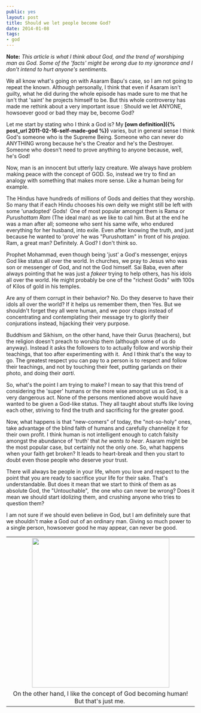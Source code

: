 ```yaml
---
public: yes
layout: post
title: Should we let people become God?
date: 2014-01-08
tags:
- god
---
```


**Note:** _This article is what I think about God, and the trend of worshiping man as God. Some of the 'facts' might be wrong due to my ignorance and I don't intend to hurt anyone's sentiments._

We all know what's going on with Asaram Bapu's case, so I am not going to repeat the known. Although personally, I think that even if Asaram isn't guilty, what he did during the whole episode has made sure to me that he isn't that 'saint' he projects himself to be. But this whole controversy has made me rethink about a very important issue : Should we let ANYONE, howsoever good or bad they may be, become God? 

Let me start by stating who I think a God is? My **[own definition]({% post_url 2011-02-16-self-made-god %})** varies, but in general sense I think God's someone who is the Supreme Being. Someone who can never do ANYTHING wrong because he's the Creator and he's the Destroyer. Someone who doesn't need to prove anything to anyone because, well, he's God!

Now, man is an innocent but utterly lazy creature. We always have problem making peace with the concept of GOD. So, instead we try to find an analogy with something that makes more sense. Like a human being for example. 

The Hindus have hundreds of millions of Gods and deities that they worship. So many that if each Hindu chooses his own deity we might still be left with some 'unadopted' Gods!  One of most popular amongst them is Rama or _Purushottam Ram_ (The ideal man) as we like to call him. But at the end he was a man after all; someone who sent his same wife, who endured everything for her husband, into exile. Even after knowing the truth, and just because he wanted to 'prove' he was "Purushottam" in front of his _prajaa_. Ram, a great man? Definitely. A God? I don't think so.

Prophet Mohammad, even though being 'just' a God's messenger, enjoys God like status all over the world. In churches, we pray to Jesus who was son or messenger of God, and not the God himself. Sai Baba, even after always pointing that he was just a _fakeer_ trying to help others, has his idols all over the world. He might probably be one of the "richest Gods" with 100s of Kilos of gold in his temples. 

Are any of them corrupt in their behavior? No. Do they deserve to have their idols all over the world? If it helps us remember them, then Yes. But we shouldn't forget they all were human, and we poor chaps instead of concentrating and contemplating their message try to glorify their conjurations instead, hijacking their very purpose.   

Buddhism and Sikhism, on the other hand, have their Gurus (teachers), but the religion doesn't preach to worship them (although some of us do anyway). Instead it asks the followers to to actually follow and worship their teachings, that too after experimenting with it.  And I think that's the way to go. The greatest respect you can pay to a person is to respect and follow their teachings, and not by touching their feet, putting garlands on their photo, and doing their _aarti_.

So, what's the point I am trying to make? I mean to say that this trend of considering the 'super' humans or the more wise amongst us as God, is a very dangerous act. None of the persons mentioned above would have wanted to be given a God-like status. They all taught about stuffs like loving each other, striving to find the truth and sacrificing for the greater good. 

Now, what happens is that "new-comers" of today, the "not-so-holy" ones, take advantage of the blind faith of humans and carefully channelize it for their own profit. I think human is not intelligent enough to catch falsity amongst the abundance of 'truth' that _he wants to hear_. Asaram might be the most popular case, but certainly not the only one. So, what happens when your faith get broken? It leads to heart-break and then you start to doubt even those people who deserve your trust.

There will always be people in your life, whom you love and respect to the point that you are ready to sacrifice your life for their sake. That's understandable. But does it mean that we start to think of them as as absolute God, the "Untouchable",  the one who can never be wrong? Does it mean we should start idolizing them, and crushing anyone who tries to question them?

I am not sure if we should even believe in God, but I am definitely sure that we shouldn't make a God out of an ordinary man. Giving so much power to a single person, howsoever good he may appear, can never be good.

<table align="center" cellpadding="0" cellspacing="0" class="tr-caption-container" style="margin-left: auto; margin-right: auto; text-align: center;"><tbody><tr><td style="text-align: center;"><a href="http://4.bp.blogspot.com/-KtpK01877mg/Use45hkItjI/AAAAAAAADd0/-A6hxkOls0c/s1600/God++TheTweetOfGod++on+Twitter.png" imageanchor="1" style="margin-left: auto; margin-right: auto;"><img border="0" src="http://4.bp.blogspot.com/-KtpK01877mg/Use45hkItjI/AAAAAAAADd0/-A6hxkOls0c/s1600/God++TheTweetOfGod++on+Twitter.png" height="400" width="367"></a></td></tr><tr><td class="tr-caption" style="text-align: center;">On the other hand, I like the concept of God becoming human! But that's just me.&nbsp;</td></tr></tbody></table>
